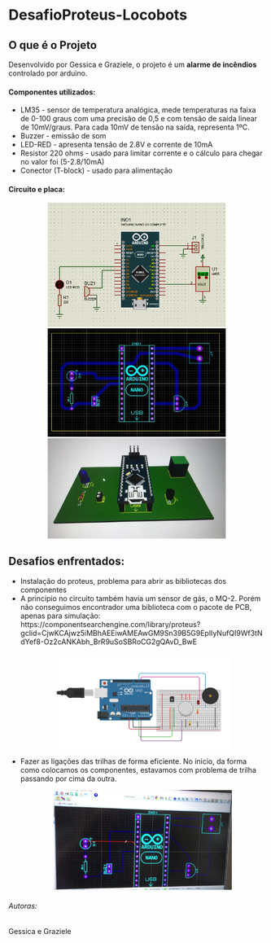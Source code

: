 # DesafioProteus-Locobots

<h2>O que é o Projeto</h2> 
<p>Desenvolvido por Gessica e Graziele, o projeto é um <b>alarme de incêndios</b> controlado por arduino.</p>

<h4>Componentes utilizados:</h4> 
<ul>
 <li>LM35 - sensor de temperatura analógica, mede temperaturas na faixa de 0-100 graus com uma precisão de 0,5 e com tensão de saída linear de 10mV/graus. Para cada 10mV de tensão na saída, representa 1ºC.</li>
 <li>Buzzer - emissão de som</li>
 <li>LED-RED - apresenta tensão de 2.8V e corrente de 10mA</li>
 <li>Resistor 220 ohms - usado para limitar corrente e o cálculo para chegar no valor foi  (5-2.8/10mA) </li>
 <li>Conector (T-block) - usado para alimentação </li>
</ul>

<h4>Circuito e placa:</h4> 
<p align="center">
  <img src="img/CircuitoProteus.png" width="350" alt="ligações do ciruito">
  <img src="img/placa.png" width="350" alt="ligações do ciruito">
  <img src="img/pcb.png" width="350" alt="ligações do ciruito">
</p>

<h2>Desafios enfrentados:</h2> 
<ul>
 <li>Instalação do proteus, problema para abrir as bibliotecas dos componentes</li>
 <li>A principio no circuito também havia um sensor de gás, o MQ-2. Porém não conseguimos encontrador uma biblioteca com o pacote de PCB, apenas para simulação: https://componentsearchengine.com/library/proteus?gclid=CjwKCAjwz5iMBhAEEiwAMEAwGM9Sn39B5G9EplIyNufQI9Wf3tNdYef8-Oz2cANKAbh_BrR9uSoSBRoCG2gQAvD_BwE <br>
	<p align="center">
  	<img src="img/CircuitoTinkercad.png" width="350" alt="Circuito pensando">
	</p>
 </li>
 <li> Fazer as ligações das trilhas de forma eficiente. No inicio, da forma como colocamos os componentes, estavamos com problema de trilha passando por cima da outra. </li>
 	<p align="center">
  	<img src="img/problemaTrilha.png" width="350" alt="Circuito pensando">
	</p>
</ul>

<h6>Autoras: </h6> 
<p>Gessica e Graziele</p> 
